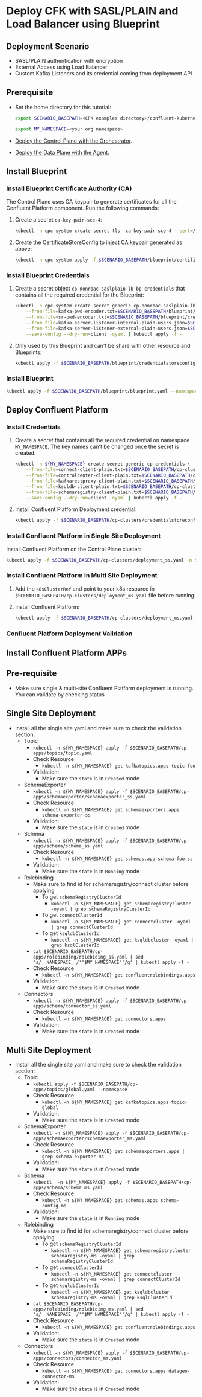# Deploy CFK with SASL/PLAIN and Load Balancer using Blueprint

## Deployment Scenario
- SASL/PLAIN authentication with encryption
- External Access using Load Balancer
- Custom Kafka Listeners and its credential coming from deployment API

## Prerequisite
- Set the home directory for this tutorial:

  ```bash
  export SCENARIO_BASEPATH=<CFK examples directory>/confluent-kubernetes-examples/blueprints-early-access/scenario/cp- nonrbac-saslplain-lb
  ```
  ```bash
  export MY_NAMESPACE=<your org namespace>
  ``` 

- [Deploy the Control Plane with the Orchestrator](../quickstart-deploy/local-deployment.rst#deploy-control-plane).

- [Deploy the Data Plane with the Agent](../quickstart-deploy/local-deployment.rst#deploy-local-data-plane).

## Install Blueprint

### Install Blueprint Certificate Authority (CA)

The Control Plane uses CA keypair to generate certificates for all the Confluent Platform component. Run the following commands:
1. Create a secret `ca-key-pair-sce-4`:

   ```bash 
   kubectl -n cpc-system create secret tls  ca-key-pair-sce-4 --cert=/tmp/cpc-ca.pem --key=/tmp/cpc-ca-key.pem
   ```

1. Create the CertificateStoreConfig to inject CA keypair generated as above:

   ```bash 
   kubectl -n cpc-system apply -f $SCENARIO_BASEPATH/blueprint/certificatestoreconfig.yaml
   ```

### Install Blueprint Credentials

1. Create a secret object `cp-nonrbac-saslplain-lb-bp-credentials` that contains all the required credential for the Blueprint:
   
   ```bash
   kubectl -n cpc-system create secret generic cp-nonrbac-saslplain-lb-bp-credentials \
       --from-file=kafka-pwd-encoder.txt=$SCENARIO_BASEPATH/blueprint/credentials/kafka-pwd-encoder.txt  \
       --from-file=sr-pwd-encoder.txt=$SCENARIO_BASEPATH/blueprint/credentials/sr-pwd-encoder.txt  \
       --from-file=kafka-server-listener-internal-plain-users.json=$SCENARIO_BASEPATH/blueprint/credentials/kafka-server-   listener-internal-plain-users.json \
       --from-file=kafka-server-listener-external-plain-users.json=$SCENARIO_BASEPATH/blueprint/credentials/kafka-server-   listener-external-plain-users.json \
       --save-config --dry-run=client -oyaml | kubectl apply -f -
   ```

2. Only used by this Blueprint and can't be share with other resource and Blueprints:

   ```bash
   kubectl apply -f $SCENARIO_BASEPATH/blueprint/credentialstoreconfig.yaml --namespace cpc-system
   ```

### Install Blueprint
  
```bash
kubectl apply -f $SCENARIO_BASEPATH/blueprint/blueprint.yaml --namespace cpc-system
```

## Deploy Confluent Platform 

### Install Credentials

1. Create a secret that contains all the required credential on namespace `MY_NAMESPACE`. 
   The key names can't be changed once the secret is created.

   ```bash
   kubectl -n ${MY_NAMESPACE} create secret generic cp-credentials \
       --from-file=connect-client-plain.txt=$SCENARIO_BASEPATH/cp-clusters/credentials/connect-client-plain.txt \
       --from-file=controlcenter-client-plain.txt=$SCENARIO_BASEPATH/cp-clusters/credentials/controlcenter-client-   plain.txt \
       --from-file=kafkarestproxy-client-plain.txt=$SCENARIO_BASEPATH/cp-clusters/credentials/kafkarestproxy-client-   plain.txt \
       --from-file=ksqldb-client-plain.txt=$SCENARIO_BASEPATH/cp-clusters/credentials/ksqldb-client-plain.txt \
       --from-file=schemaregistry-client-plain.txt=$SCENARIO_BASEPATH/cp-clusters/credentials/schemaregistry-client-   plain.txt \
       --save-config --dry-run=client -oyaml | kubectl apply -f -
   ```

1. Install Confluent Platform Deployment credential:

   ```bash 
   kubectl apply -f $SCENARIO_BASEPATH/cp-clusters/credentialstoreconfig.yaml -n ${MY_NAMESPACE}
   ```

### Install Confluent Platform in Single Site Deployment

Install Confluent Platform on the Control Plane cluster:
 
```bash 
kubectl apply -f $SCENARIO_BASEPATH/cp-clusters/deployment_ss.yaml -n ${MY_NAMESPACE}
```

### Install Confluent Platform in Multi Site Deployment

1. Add the `k8sClusterRef` and point to your k8s resource  in `$SCENARIO_BASEPATH/cp-clusters/deployment_ms.yaml` 
file before running:

1. Install Confluent Platform:

   ```bash 
   kubectl apply -f $SCENARIO_BASEPATH/cp-clusters/deployment_ms.yaml -n ${MY_NAMESPACE}
   ```

### Confluent Platform Deployment Validation

## Install Confluent Platform APPs

## Pre-requisite

- Make sure single & multi-site Confluent Platform deployment is running. You can validate by checking status.

## Single Site Deployment

- Install all the single site yaml and make sure to check the validation section:
    - Topic
        - `kubectl -n ${MY_NAMESPACE} apply -f $SCENARIO_BASEPATH/cp-apps/topics/topic.yaml`
        - Check Resource
            - `kubectl -n ${MY_NAMESPACE} get kafkatopics.apps topic-foo`
        - Validation:
            - Make sure the `state` is in `Created` mode
    - SchemaExporter
        - `kubectl -n ${MY_NAMESPACE} apply -f $SCENARIO_BASEPATH/cp-apps/schemaexporter/schemaexporter_ss.yaml`
        - Check Resource
            - `kubectl -n ${MY_NAMESPACE} get schemaexporters.apps schema-exporter-ss`
        - Validation:
            - Make sure the `state` is in `Created` mode
    - Schema
        - `kubectl -n ${MY_NAMESPACE} apply -f $SCENARIO_BASEPATH/cp-apps/schema/schema_ss.yaml`
        - Check Resource
            - `kubectl -n ${MY_NAMESPACE} get schemas.app schema-foo-ss`
        - Validation:
            - Make sure the `state` is in `Running` mode
    - Rolebinding
        - Make sure to find id for schemaregistry/connect cluster before applying
            - To get `schemaRegistryClusterId`
                - `kubectl -n ${MY_NAMESPACE} get schemaregistrycluster -oyaml | grep schemaRegistryClusterId`
            - To get `connectClusterId`
                - `kubectl -n ${MY_NAMESPACE} get connectcluster -oyaml | grep connectClusterId`
            - To get `ksqldbClusterId`
                - `kubectl -n ${MY_NAMESPACE} get ksqldbcluster -oyaml | grep ksqlClusterId`
        - `cat $SCENARIO_BASEPATH/cp-apps/rolebinding/rolebiding_ss.yaml | sed 's/__NAMESPACE__/'"$MY_NAMESPACE"'/g' | kubectl apply -f -`
        - Check Resource
            - `kubectl -n ${MY_NAMESPACE} get confluentrolebindings.apps`
        - Validation:
            - Make sure the `state` is in `Created` mode
    - Connectors
        - `kubectl -n ${MY_NAMESPACE} apply -f $SCENARIO_BASEPATH/cp-apps/schema/connector_ss.yaml`
        - Check Resource
            - `kubectl -n ${MY_NAMESPACE} get connectors.apps`
        - Validation:
            - Make sure the `state` is in `Created` mode

## Multi Site Deployment

- Install all the single site yaml and make sure to check the validation section:
    - Topic
        - `kubectl apply -f $SCENARIO_BASEPATH/cp-apps/topics/global.yaml --namespace `
        - Check Resource
            - `kubectl -n ${MY_NAMESPACE} get kafkatopics.apps topic-global`
        - Validation:
            - Make sure the `state` is in `Created` mode
    - SchemaExporter
        - `kubectl -n ${MY_NAMESPACE} apply -f $SCENARIO_BASEPATH/cp-apps/schemaexporter/schemaexporter_ms.yaml`
        - Check Resource
            - `kubectl -n ${MY_NAMESPACE} get schemaexporters.apps | grep schema-exporter-ms`
        - Validation:
            - Make sure the `state` is in `Created` mode
    - Schema
        - `kubectl  -n ${MY_NAMESPACE} apply -f $SCENARIO_BASEPATH/cp-apps/schema/schema_ms.yaml`
        - Check Resource
            - `kubectl -n ${MY_NAMESPACE} get schemas.apps schema-config-ms`
        - Validation:
            - Make sure the `state` is in `Running` mode
    - Rolebinding
        - Make sure to find id for schemaregistry/connect cluster before applying
            - To get `schemaRegistryClusterId`
                - `kubectl -n ${MY_NAMESPACE} get schemaregistrycluster schemaregistry-ms -oyaml | grep schemaRegistryClusterId`
            - To get `connectClusterId`
                - `kubectl -n ${MY_NAMESPACE} get connectcluster schemaregistry-ms -oyaml | grep connectClusterId`
            - To get `ksqldbClusterId`
                - `kubectl -n ${MY_NAMESPACE} get ksqldbcluster schemaregistry-ms -oyaml | grep ksqlClusterId`
        - `cat $SCENARIO_BASEPATH/cp-apps/rolebinding/rolebiding_ms.yaml | sed 's/__NAMESPACE__/'"$MY_NAMESPACE"'/g' | kubectl apply -f -`
        - Check Resource
            - `kubectl -n ${MY_NAMESPACE} get confluentrolebindings.apps`
        - Validation:
            - Make sure the `state` is in `Created` mode
    - Connectors
        - `kubectl -n ${MY_NAMESPACE} apply -f $SCENARIO_BASEPATH/cp-apps/connectors/connector_ms.yaml`
        - Check Resource
            - `kubectl -n ${MY_NAMESPACE} get connectors.apps datagen-connector-ms`
        - Validation:
            - Make sure the `state` is in `Created` mode
